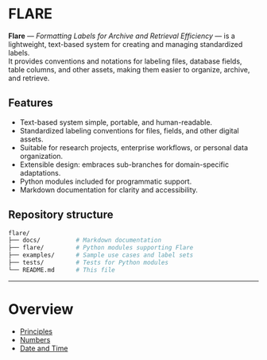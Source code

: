 # FLARE

**Flare** — *Formatting Labels for Archive and Retrieval Efficiency* — is a lightweight, text-based system for creating and managing standardized labels.  
It provides conventions and notations for labeling files, database fields, table columns, and other assets, making them easier to organize, archive, and retrieve.

## Features

- Text-based system simple, portable, and human-readable.  
- Standardized labeling conventions for files, fields, and other digital assets.  
- Suitable for research projects, enterprise workflows, or personal data organization.  
- Extensible design: embraces sub-branches for domain-specific adaptations.  
- Python modules included for programmatic support.  
- Markdown documentation for clarity and accessibility.

## Repository structure

```bash
flare/
├── docs/          # Markdown documentation
├── flare/         # Python modules supporting Flare
├── examples/      # Sample use cases and label sets
├── tests/         # Tests for Python modules
└── README.md      # This file
```

---

# Overview

- [Principles](https://github.com/ipo-exe/flare/blob/main/docs/principles.md)
- [Numbers](https://github.com/ipo-exe/flare/blob/main/docs/numbers.md)
- [Date and Time](https://github.com/ipo-exe/flare/blob/main/docs/datetime.md)


